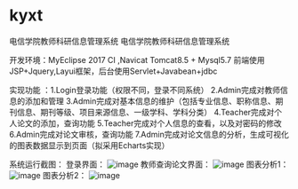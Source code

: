 # kyxt
电信学院教师科研信息管理系统
电信学院教师科研信息管理系统


开发环境：MyEclipse 2017 CI ,Navicat 
         Tomcat8.5 + Mysql5.7
         前端使用JSP+Jquery,Layui框架，后台使用Servlet+Javabean+jdbc


实现功能 ：1.Login登录功能（权限不同，登录不同系统）
          2.Admin完成对教师信息的添加和管理
          3.Admin完成对基本信息的维护（包括专业信息、职称信息、期刊信息、期刊等级、项目来源信息、一级学科、学科分类）
          4.Teacher完成对个人论文的添加，查询功能
          5.Teacher完成对个人信息的查看，以及对密码的修改
          6.Admin完成对论文审核，查询功能
          7.Admin完成对论文信息的分析，生成可视化的图表数据显示到页面（拟采用Echarts实现）
		  
系统运行截图：
登录界面：
![image](https://github.com/QiqiM/kyxt/raw/master/RunPicture/Login.PNG)
教师查询论文界面：
![image](https://github.com/QiqiM/kyxt/raw/master/RunPicture/TeacherQuery.PNG)
图表分析1：
![image](https://github.com/QiqiM/kyxt/raw/master/RunPicture/chart1.PNG)
图表分析2：
![image](https://github.com/QiqiM/kyxt/raw/master/RunPicture/chart2.PNG)






